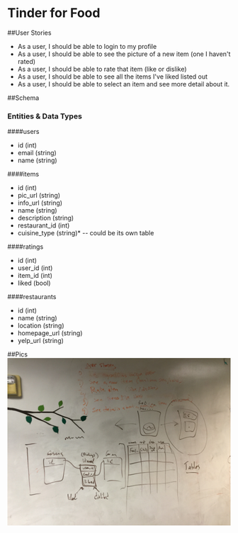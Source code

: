 Tinder for Food
===============

##User Stories
- As a user, I should be able to login to my profile
- As a user, I should be able to see the picture of a new item (one I haven't rated)
- As a user, I should be able to rate that item (like or dislike)
- As a user, I should be able to see all the items I've liked listed out
- As a user, I should be able to select an item and see more detail about it.

##Schema

### Entities & Data Types
####users
- id (int)
- email (string)
- name (string)

####items
- id (int)
- pic_url (string)
- info_url (string)
- name (string)
- description (string)
- restaurant_id (int)
- cuisine_type (string)*   --  could be its own table

####ratings
- id (int)
- user_id (int)
- item_id (int)
- liked (bool)

####restaurants
- id (int)
- name (string)
- location (string)
- homepage_url (string)
- yelp_url (string)

##Pics
![whiteboarding](IMG.JPG "Whiteboarding")